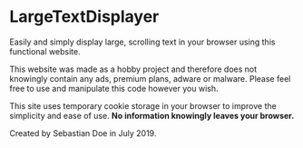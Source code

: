 # LargeTextDisplayer
Easily and simply display large, scrolling text in your browser using this functional website.

This website was made as a hobby project and therefore does not knowingly contain any ads, premium plans, adware or malware. Please feel free to use and manipulate this code however you wish.

This site uses temporary cookie storage in your browser to improve the simplicity and ease of use. **No information knowingly leaves your browser.**

Created by Sebastian Doe in July 2019.
